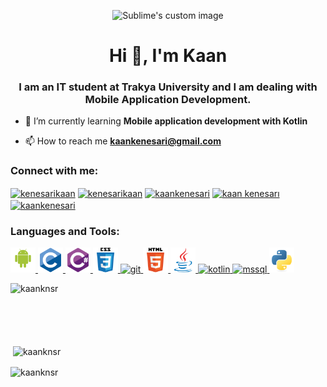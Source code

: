 <p align="center">
  <img src="https://media.giphy.com/media/TjPipokaxYJVHPPWPY/giphy.gif?cid=ecf05e47ild20aplp5oiebgocgdcf8r9jiaaqd0xwezx5fzk&ep=v1_gifs_search&rid=giphy.gif&ct=g" alt="Sublime's custom image"/>
</p>
<h1 align="center">Hi 👋, I'm Kaan</h1>
<h3 align="center">I am an IT student at Trakya University and I am dealing with Mobile Application Development.</h3>

- 🌱 I’m currently learning **Mobile application development with Kotlin**

- 📫 How to reach me **kaankenesari@gmail.com**

<h3 align="left">Connect with me:</h3>
<p align="left">
<a href="https://twitter.com/kenesarikaan" target="blank"><img align="center" src="https://raw.githubusercontent.com/rahuldkjain/github-profile-readme-generator/master/src/images/icons/Social/twitter.svg" alt="kenesarikaan" height="30" width="40" /></a>
<a href="https://linkedin.com/in/kenesarikaan" target="blank"><img align="center" src="https://raw.githubusercontent.com/rahuldkjain/github-profile-readme-generator/master/src/images/icons/Social/linked-in-alt.svg" alt="kenesarikaan" height="30" width="40" /></a>
<a href="https://instagram.com/kaankenesari" target="blank"><img align="center" src="https://raw.githubusercontent.com/rahuldkjain/github-profile-readme-generator/master/src/images/icons/Social/instagram.svg" alt="kaankenesari" height="30" width="40" /></a>
<a href="https://www.youtube.com/c/kaan kenesarı" target="blank"><img align="center" src="https://raw.githubusercontent.com/rahuldkjain/github-profile-readme-generator/master/src/images/icons/Social/youtube.svg" alt="kaan kenesarı" height="30" width="40" /></a>
<a href="https://www.hackerrank.com/kaankenesari" target="blank"><img align="center" src="https://raw.githubusercontent.com/rahuldkjain/github-profile-readme-generator/master/src/images/icons/Social/hackerrank.svg" alt="kaankenesari" height="30" width="40" /></a>
</p>

<h3 align="left">Languages and Tools:</h3>
<p align="left"> <a href="https://developer.android.com" target="_blank" rel="noreferrer"> <img src="https://raw.githubusercontent.com/devicons/devicon/master/icons/android/android-original-wordmark.svg" alt="android" width="40" height="40"/> </a> <a href="https://www.cprogramming.com/" target="_blank" rel="noreferrer"> <img src="https://raw.githubusercontent.com/devicons/devicon/master/icons/c/c-original.svg" alt="c" width="40" height="40"/> </a> <a href="https://www.w3schools.com/cs/" target="_blank" rel="noreferrer"> <img src="https://raw.githubusercontent.com/devicons/devicon/master/icons/csharp/csharp-original.svg" alt="csharp" width="40" height="40"/> </a> <a href="https://www.w3schools.com/css/" target="_blank" rel="noreferrer"> <img src="https://raw.githubusercontent.com/devicons/devicon/master/icons/css3/css3-original-wordmark.svg" alt="css3" width="40" height="40"/> </a> <a href="https://git-scm.com/" target="_blank" rel="noreferrer"> <img src="https://www.vectorlogo.zone/logos/git-scm/git-scm-icon.svg" alt="git" width="40" height="40"/> </a> <a href="https://www.w3.org/html/" target="_blank" rel="noreferrer"> <img src="https://raw.githubusercontent.com/devicons/devicon/master/icons/html5/html5-original-wordmark.svg" alt="html5" width="40" height="40"/> </a> <a href="https://www.java.com" target="_blank" rel="noreferrer"> <img src="https://raw.githubusercontent.com/devicons/devicon/master/icons/java/java-original.svg" alt="java" width="40" height="40"/> </a> <a href="https://kotlinlang.org" target="_blank" rel="noreferrer"> <img src="https://www.vectorlogo.zone/logos/kotlinlang/kotlinlang-icon.svg" alt="kotlin" width="40" height="40"/> </a> <a href="https://www.microsoft.com/en-us/sql-server" target="_blank" rel="noreferrer"> <img src="https://www.svgrepo.com/show/303229/microsoft-sql-server-logo.svg" alt="mssql" width="40" height="40"/> </a> <a href="https://www.python.org" target="_blank" rel="noreferrer"> <img src="https://raw.githubusercontent.com/devicons/devicon/master/icons/python/python-original.svg" alt="python" width="40" height="40"/> </a> </p>

<p><img align="left" src="https://github-readme-stats.vercel.app/api/top-langs?username=kaanknsr&show_icons=true&locale=en&layout=compact" alt="kaanknsr" /></p>
<br>
<br>
<br>
<br>
<br>
<p>&nbsp;<img align="center" src="https://github-readme-stats.vercel.app/api?username=kaanknsr&show_icons=true&locale=en" alt="kaanknsr" /></p>

<p><img align="center" src="https://github-readme-streak-stats.herokuapp.com/?user=kaanknsr&" alt="kaanknsr" /></p>
